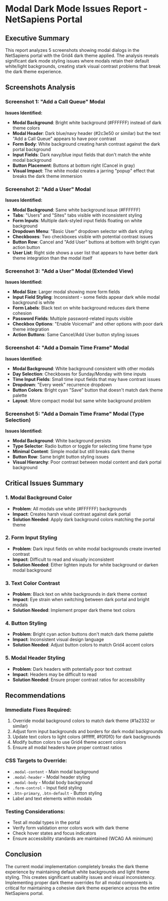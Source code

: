# Modal Dark Mode Issues Report - NetSapiens Portal

## Executive Summary

This report analyzes 5 screenshots showing modal dialogs in the NetSapiens portal with the Grid4 dark theme applied. The analysis reveals significant dark mode styling issues where modals retain their default white/light backgrounds, creating stark visual contrast problems that break the dark theme experience.

## Screenshots Analysis

### Screenshot 1: "Add a Call Queue" Modal
**Issues Identified:**
- **Modal Background**: Bright white background (#FFFFFF) instead of dark theme colors
- **Modal Header**: Dark blue/navy header (#2c3e50 or similar) but the text "Add a Call Queue" appears to have poor contrast
- **Form Body**: White background creating harsh contrast against the dark portal background
- **Input Fields**: Dark navy/blue input fields that don't match the white modal background
- **Button Placement**: Buttons at bottom right (Cancel in gray)
- **Visual Impact**: The white modal creates a jarring "popup" effect that breaks the dark theme immersion

### Screenshot 2: "Add a User" Modal  
**Issues Identified:**
- **Modal Background**: Same white background issue (#FFFFFF)
- **Tabs**: "Users" and "Sites" tabs visible with inconsistent styling
- **Form Inputs**: Multiple dark-styled input fields floating on white background
- **Dropdown Menu**: "Basic User" dropdown selector with dark styling
- **Checkboxes**: Two checkboxes visible with potential contrast issues
- **Button Row**: Cancel and "Add User" buttons at bottom with bright cyan action button
- **User List**: Right side shows a user list that appears to have better dark theme integration than the modal itself

### Screenshot 3: "Add a User" Modal (Extended View)
**Issues Identified:**
- **Modal Size**: Larger modal showing more form fields
- **Input Field Styling**: Inconsistent - some fields appear dark while modal background is white
- **Form Labels**: Black text on white background reduces dark theme cohesion
- **Password Fields**: Multiple password-related inputs visible
- **Checkbox Options**: "Enable Voicemail" and other options with poor dark theme integration
- **Action Buttons**: Same Cancel/Add User button styling issues

### Screenshot 4: "Add a Domain Time Frame" Modal
**Issues Identified:**
- **Modal Background**: White background consistent with other modals
- **Day Selection**: Checkboxes for Sunday/Monday with time inputs
- **Time Input Fields**: Small time input fields that may have contrast issues
- **Dropdown**: "Every week" recurrence dropdown
- **Button Colors**: Bright cyan "Save" button that doesn't match dark theme palette
- **Layout**: More compact modal but same white background problem

### Screenshot 5: "Add a Domain Time Frame" Modal (Type Selection)
**Issues Identified:**
- **Modal Background**: White background persists
- **Type Selector**: Radio button or toggle for selecting time frame type
- **Minimal Content**: Simple modal but still breaks dark theme
- **Button Row**: Same bright button styling issues
- **Visual Hierarchy**: Poor contrast between modal content and dark portal background

## Critical Issues Summary

### 1. Modal Background Color
- **Problem**: All modals use white (#FFFFFF) backgrounds
- **Impact**: Creates harsh visual contrast against dark portal
- **Solution Needed**: Apply dark background colors matching the portal theme

### 2. Form Input Styling
- **Problem**: Dark input fields on white modal backgrounds create inverted contrast
- **Impact**: Difficult to read and visually inconsistent
- **Solution Needed**: Either lighten inputs for white background or darken modal background

### 3. Text Color Contrast
- **Problem**: Black text on white backgrounds in dark theme context
- **Impact**: Eye strain when switching between dark portal and bright modals
- **Solution Needed**: Implement proper dark theme text colors

### 4. Button Styling
- **Problem**: Bright cyan action buttons don't match dark theme palette
- **Impact**: Inconsistent visual design language
- **Solution Needed**: Adjust button colors to match Grid4 accent colors

### 5. Modal Header Styling
- **Problem**: Dark headers with potentially poor text contrast
- **Impact**: Headers may be difficult to read
- **Solution Needed**: Ensure proper contrast ratios for accessibility

## Recommendations

### Immediate Fixes Required:
1. Override modal background colors to match dark theme (#1a2332 or similar)
2. Adjust form input backgrounds and borders for dark modal backgrounds
3. Update text colors to light colors (#ffffff, #f0f0f0) for dark backgrounds
4. Modify button colors to use Grid4 theme accent colors
5. Ensure all modal headers have proper contrast ratios

### CSS Targets to Override:
- `.modal-content` - Main modal background
- `.modal-header` - Modal header styling
- `.modal-body` - Modal body background
- `.form-control` - Input field styling
- `.btn-primary`, `.btn-default` - Button styling
- Label and text elements within modals

### Testing Considerations:
- Test all modal types in the portal
- Verify form validation error colors work with dark theme
- Check hover states and focus indicators
- Ensure accessibility standards are maintained (WCAG AA minimum)

## Conclusion

The current modal implementation completely breaks the dark theme experience by maintaining default white backgrounds and light theme styling. This creates significant usability issues and visual inconsistency. Implementing proper dark theme overrides for all modal components is critical for maintaining a cohesive dark theme experience across the entire NetSapiens portal.